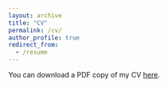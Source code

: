```yaml
---
layout: archive
title: "CV"
permalink: /cv/
author_profile: true
redirect_from:
  - /resume
---
```



You can download a PDF copy of my CV [here](/files/pdf/research/CV___Eva_Vives.pdf).
